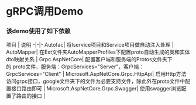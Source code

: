# gRPC调用Demo

### 该demo使用了如下依赖

项目 | 说明
-|-|-
Autofac| 将Iservice项目和Service项目做自动注入处理 |
AutoMapper| 在Ext文件夹AutoMapperProfiles下配置proto自动生成的类和实体dto映射关系 |
Grpc.AspNetCore| 配置客户端和服务端的Protos文件夹下的.proto文件，服务端：GrpcServices="Server"，客户端：GrpcServices="Client" |
Microsoft.AspNetCore.Grpc.HttpApi| 启用Http方法访问grpc接口，google文件夹下的文件为必要支持文件，除此外在proto文件中配置接口路由即可 |
Microsoft.AspNetCore.Grpc.Swagger| 使用swagger浏览配置了路由的接口 |


